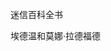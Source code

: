 <title>Encyclopedia of Superstitions</title> <link href="e9780806536248_css.css" rel="stylesheet" type="text/css"> 

迷信百科全书

埃德温和莫娜·拉德福德